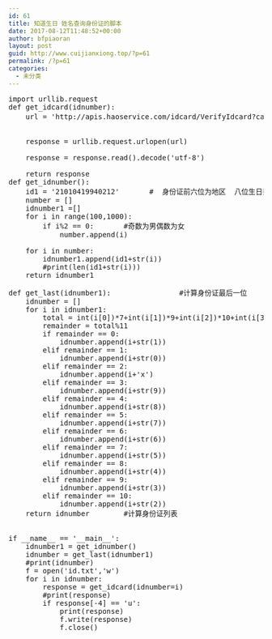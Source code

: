 ```yaml
---
id: 61
title: 知道生日 姓名查询身份证的脚本
date: 2017-08-12T11:48:52+00:00
author: bfpiaoran
layout: post
guid: http://www.cuijianxiong.top/?p=61
permalink: /?p=61
categories:
  - 未分类
---
```

<pre line="1">import urllib.request
def get_idcard(idnumber):
    url = 'http://apis.haoservice.com/idcard/VerifyIdcard?cardNo='+idnumber+'&realName='+'这里填需要查询的名字（需要url编码）'+'&key=c07edeaa1bcd49b68f8f00cc221e1031'
 
 
    response = urllib.request.urlopen(url)
 
    response = response.read().decode('utf-8')
 
    return response
def get_idnumber():
    id1 = '21010419940212'       #  身份证前六位为地区  八位生日数字
    number = []
    idnumber1 =[]
    for i in range(100,1000):
        if i%2 == 0:       #奇数为男偶数为女
            number.append(i)
 
    for i in number:
        idnumber1.append(id1+str(i))
        #print(len(id1+str(i)))
    return idnumber1
 
def get_last(idnumber1):                #计算身份证最后一位
    idnumber = []
    for i in idnumber1:
        total = int(i[0])*7+int(i[1])*9+int(i[2])*10+int(i[3])*5+int(i[4])*8+int(i[5])*4+int(i[6])*2+int(i[7])+int(i[8])*6+int(i[9])*3+int(i[10])*7+int(i[11])*9+int(i[12])*10+int(i[13])*5+int(i[14])*8+int(i[15])*4+int(i[16])*2
        remainder = total%11
        if remainder == 0:
            idnumber.append(i+str(1))
        elif remainder == 1:
            idnumber.append(i+str(0))
        elif remainder == 2:
            idnumber.append(i+'x')
        elif remainder == 3:
            idnumber.append(i+str(9))
        elif remainder == 4:
            idnumber.append(i+str(8))
        elif remainder == 5:
            idnumber.append(i+str(7))
        elif remainder == 6:
            idnumber.append(i+str(6))
        elif remainder == 7:
            idnumber.append(i+str(5))
        elif remainder == 8:
            idnumber.append(i+str(4))
        elif remainder == 9:
            idnumber.append(i+str(3))
        elif remainder == 10:
            idnumber.append(i+str(2))
    return idnumber        #计算身份证列表
 
 
if __name__ == '__main__':
    idnumber1 = get_idnumber()
    idnumber = get_last(idnumber1)
    #print(idnumber)
    f = open('id.txt','w')
    for i in idnumber:
        response = get_idcard(idnumber=i)
        #print(response)
        if response[-4] == 'u':
            print(response)
            f.write(response)
            f.close()
</pre>